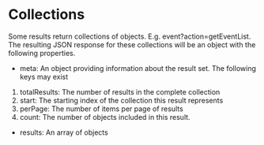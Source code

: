 # Collections

Some results return collections of objects. E.g. event?action=getEventList. The resulting JSON response for these collections will be an object with the following properties.

-	meta: An object providing information about the result set. The following keys may exist
  1.	totalResults: The number of results in the complete collection
  2.  start: The starting index of the collection this result represents
  3.	perPage: The number of items per page of results
  4.	count: The number of objects included in this result. 
-	results: An array of objects
